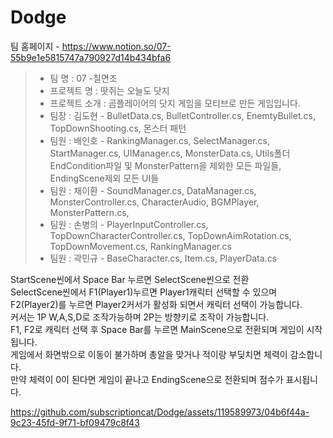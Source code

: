 # Dodge
팀 홈페이지 - https://www.notion.so/07-55b9e1e5815747a790927d14b434bfa6    

>- 팀 명 : 07 -칠면조      
>- 프로젝트 명 : 땃쥐는 오늘도 닷지     
>- 프로젝트 소개 : 곰플레이어의 닷지 게임을 모티브로 만든 게임입니다.     
>- 팀장 : 김도현 - BulletData.cs, BulletController.cs, EnemtyBullet.cs, TopDownShooting.cs, 몬스터 패턴     
>- 팀원 : 배인호 - RankingManager.cs, SelectManager.cs, StartManager.cs, UIManager.cs, MonsterData.cs, Utils폴더 EndCondition파일 및 MonsterPattern을 제외한 모든 파일들, EndingScene제외 모든 UI들    
>- 팀원 : 채이환 - SoundManager.cs, DataManager.cs, MonsterController.cs, CharacterAudio, BGMPlayer, MonsterPattern.cs,         
>- 팀원 : 손병의 - PlayerInputController.cs, TopDownCharacterController.cs, TopDownAimRotation.cs, TopDownMovement.cs, RankingManager.cs         
>- 팀원 : 곽민규 - BaseCharacter.cs, Item.cs, PlayerData.cs   
       
StartScene씬에서 Space Bar 누르면 SelectScene씬으로 전환       
SelectScene씬에서 F1(Player1)누르면 Player1캐릭터 선택할 수 있으며 F2(Player2)를 누르면 Player2커서가 활성화 되면서 캐릭터 선택이 가능합니다.     
커서는 1P W,A,S,D로 조작가능하며 2P는 방향키로 조작이 가능합니다.     
F1, F2로 캐릭터 선택 후 Space Bar를 누르면 MainScene으로 전환되며 게임이 시작됩니다.     
게임에서 화면밖으로 이동이 불가하며 총알을 맞거나 적이랑 부딪치면 체력이 감소합니다.     
만약 체력이 0이 된다면 게임이 끝나고 EndingScene으로 전환되며 점수가 표시됩니다.      
    


https://github.com/subscriptioncat/Dodge/assets/119589973/04b6f44a-9c23-45fd-9f71-bf09479c8f43

